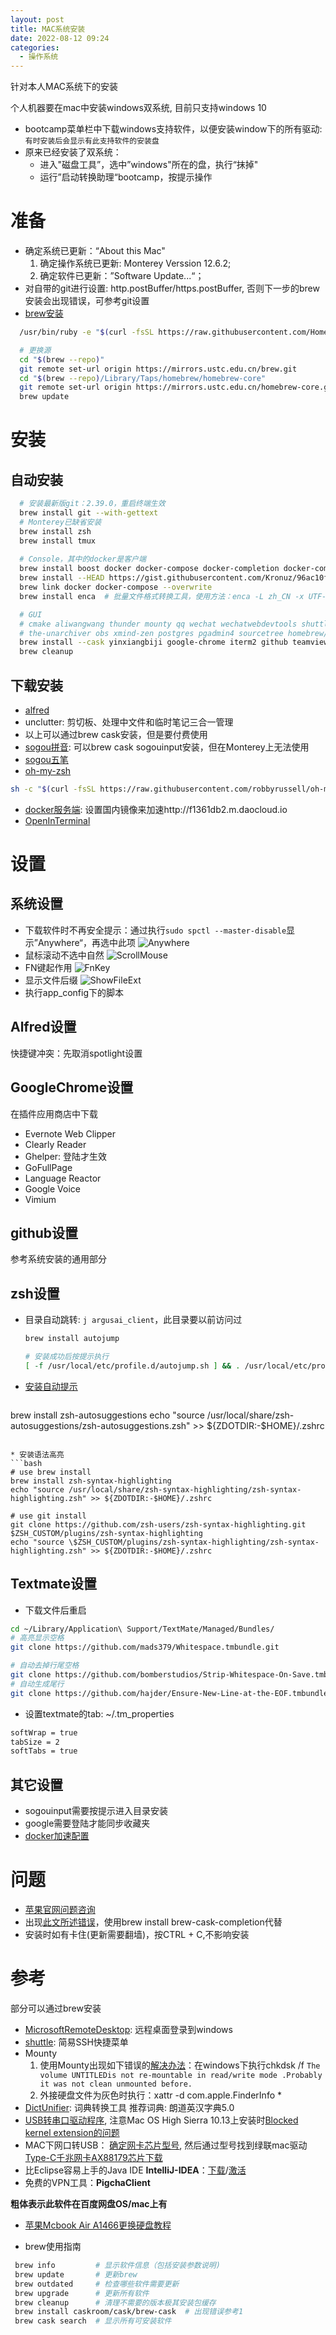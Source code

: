 ```yaml
---
layout: post
title: MAC系统安装
date: 2022-08-12 09:24
categories:
  - 操作系统
---
```


针对本人MAC系统下的安装
<!-- More -->

个人机器要在mac中安装windows双系统, 目前只支持windows 10
* bootcamp菜单栏中下载windows支持软件，以便安装window下的所有驱动: `有时安装后会显示有此支持软件的安装盘`
* 原来已经安装了双系统：
  * 进入"磁盘工具”，选中”windows"所在的盘，执行“抹掉"
  * 运行”启动转换助理“bootcamp，按提示操作

# 准备
* 确定系统已更新：“About this Mac"
     1. 确定操作系统已更新: Monterey Verssion 12.6.2;
     2. 确定软件已更新：”Software Update...“；
* 对自带的git进行设置: http.postBuffer/https.postBuffer, 否则下一步的brew安装会出现错误，可参考git设置
* [brew安装](https://brew.sh/index_zh-cn)
```bash
  /usr/bin/ruby -e "$(curl -fsSL https://raw.githubusercontent.com/Homebrew/install/master/install)"

  # 更换源
  cd "$(brew --repo)"
  git remote set-url origin https://mirrors.ustc.edu.cn/brew.git
  cd "$(brew --repo)/Library/Taps/homebrew/homebrew-core"
  git remote set-url origin https://mirrors.ustc.edu.cn/homebrew-core.git
  brew update
```
# 安装
## 自动安装
```bash 
  # 安装最新版git：2.39.0，重启终端生效
  brew install git --with-gettext
  # Monterey已缺省安装
  brew install zsh
  brew install tmux
  
  # Console，其中的docker是客户端
  brew install boost docker docker-compose docker-completion docker-compose-completion wget you-get
  brew install --HEAD https://gist.githubusercontent.com/Kronuz/96ac10fbd8472eb1e7566d740c4034f8/raw/gtest.rb
  brew link docker docker-compose --overwrite
  brew install enca  # 批量文件格式转换工具，使用方法：enca -L zh_CN -x UTF-8 *

  # GUI
  # cmake aliwangwang thunder mounty qq wechat wechatwebdevtools shuttle textmate v2rayU
  # the-unarchiver obs xmind-zen postgres pgadmin4 sourcetree homebrew/cask-versions/docker-edge virtualbox vagrant vagrant-manager chrome-remote-desktop-host
  brew install --cask yinxiangbiji google-chrome iterm2 github teamviewer vlc baidunetdisk tencent-meeting
  brew cleanup
```

## 下载安装
* [alfred](https://app.yinxiang.com/shard/s26/nl/5132076/dad80f02-27a5-447e-a0d2-e7cee1978785/) 
* unclutter: 剪切板、处理中文件和临时笔记三合一管理
* 以上可以通过brew cask安装，但是要付费使用
* [sogou拼音](https://shurufa.sogou.com/): 可以brew cask sogouinput安装，但在Monterey上无法使用
* [sogou五笔](https://pinyin.sogou.com/mac/)
* [oh-my-zsh](https://ohmyz.sh/)
```bash
sh -c "$(curl -fsSL https://raw.githubusercontent.com/robbyrussell/oh-my-zsh/master/tools/install.sh)"
```
* [docker服务端](https://docs.docker.com/desktop/install/mac-install/): 设置国内镜像来加速http://f1361db2.m.daocloud.io
* [OpenInTerminal](https://github.com/Ji4n1ng/OpenInTerminal/blob/master/README-zh.md)


# 设置
## 系统设置
* 下载软件时不再安全提示：通过执行`sudo spctl --master-disable`显示”Anywhere“，再选中此项
![Anywhere](/assets/images/mac/Anywhere.png)
* 鼠标滚动不选中自然
![ScrollMouse](/assets/images/mac/ScrollMouse.png)
* FN键起作用
![FnKey](/assets/images/mac/FnKey.png)
* 显示文件后缀
![ShowFileExt](/assets/images/mac/ShowFileExt.png)
* 执行app_config下的脚本

## Alfred设置
快捷键冲突：先取消spotlight设置

## GoogleChrome设置
在插件应用商店中下载
* Evernote Web Clipper
* Clearly Reader
* Ghelper: 登陆才生效
* GoFullPage
* Language Reactor
* Google Voice
* Vimium

## github设置
参考系统安装的通用部分

## zsh设置
* 目录自动跳转: `j argusai_client`，此目录要以前访问过
  ```bash
  brew install autojump

  # 安装成功后按提示执行
  [ -f /usr/local/etc/profile.d/autojump.sh ] && . /usr/local/etc/profile.d/autojump.sh
  ```
* [安装自动提示](https://www.jianshu.com/p/0d265d9f914b)
  ```bash
brew install zsh-autosuggestions
echo "source /usr/local/share/zsh-autosuggestions/zsh-autosuggestions.zsh" >> ${ZDOTDIR:-$HOME}/.zshrc
  ```

* 安装语法高亮
  ```bash
  # use brew install
  brew install zsh-syntax-highlighting
  echo "source /usr/local/share/zsh-syntax-highlighting/zsh-syntax-highlighting.zsh" >> ${ZDOTDIR:-$HOME}/.zshrc

  # use git install
  git clone https://github.com/zsh-users/zsh-syntax-highlighting.git $ZSH_CUSTOM/plugins/zsh-syntax-highlighting
  echo "source \$ZSH_CUSTOM/plugins/zsh-syntax-highlighting/zsh-syntax-highlighting.zsh" >> ${ZDOTDIR:-$HOME}/.zshrc
  ```

## Textmate设置
* 下载文件后重启
```bash
cd ~/Library/Application\ Support/TextMate/Managed/Bundles/
# 高亮显示空格
git clone https://github.com/mads379/Whitespace.tmbundle.git

# 自动去掉行尾空格
git clone https://github.com/bomberstudios/Strip-Whitespace-On-Save.tmbundle.git
# 自动生成尾行
git clone https://github.com/hajder/Ensure-New-Line-at-the-EOF.tmbundle.git
```
* 设置textmate的tab: ~/.tm_properties
```bash
softWrap = true
tabSize = 2
softTabs = true
```

## 其它设置
* sogouinput需要按提示进入目录安装
* google需要登陆才能同步收藏夹
* [docker加速配置](https://www.daocloud.io/mirror)

# 问题
* [苹果官网问题咨询](https://getsupport.apple.com/?caller=home&PRKEYS=)
* 出现[此文所述错误](https://www.jianshu.com/p/7d055bebab46)，使用brew install brew-cask-completion代替
* 安装时如有卡住(更新需要翻墙)，按CTRL + C,不影响安装

# 参考
部分可以通过brew安装
* [MicrosoftRemoteDesktop](https://blog.csdn.net/ytangdigl/article/details/78941783): 远程桌面登录到windows
* [shuttle](https://github.com/fitztrev/shuttle/releases): 简易SSH快捷菜单
* Mounty
  1. 使用Mounty出现如下错误的[解决办法](http://yangl.net/2017/05/15/mounty_error/)：在windows下执行chkdsk /f
`The volume UNTITLEDis not re-mountable in read/write mode .Probably it was not clean unmounted before.`
  2. 外接硬盘文件为灰色时执行：xattr -d com.apple.FinderInfo *
* [DictUnifier](https://www.jianshu.com/p/c57be986589b): 词典转换工具
推荐词典: 朗道英汉字典5.0
* [USB转串口驱动程序](https://www.prolific.com.tw/US/index.aspx), 注意Mac OS High Sierra 10.13上安装时[Blocked kernel extension的问题](https://developer.apple.com/library/archive/technotes/tn2459/_index.html)
* MAC下网口转USB： [确定网卡芯片型号](https://sspai.com/post/41120?_t=1576887829), 然后通过型号找到绿联mac驱动[Type-C千兆网卡AX88179芯片下载 ](https://www.lulian.cn/download/6-cn.html)
* 比Eclipse容易上手的Java IDE **IntelliJ-IDEA**：[下载](https://www.jetbrains.com/idea/download/)/[激活](http://idea.javatiku.cn/)
* 免费的VPN工具：**PigchaClient**

**粗体表示此软件在百度网盘OS/mac上有**

* [苹果Mcbook Air A1466更换硬盘教程](https://mp.weixin.qq.com/s/kd1NHUfxfrFFip7a_S-fSQ)

* brew使用指南
```bash
 brew info         # 显示软件信息（包括安装参数说明)
 brew update       # 更新brew
 brew outdated     # 检查哪些软件需要更新
 brew upgrade      # 更新所有软件
 brew cleanup      # 清理不需要的版本极其安装包缓存
 brew install caskroom/cask/brew-cask  # 出现错误参考1
 brew cask search  # 显示所有可安装软件
```
